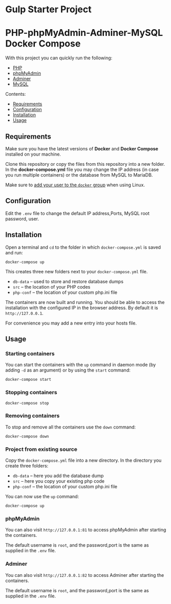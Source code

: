 # Gulp Starter Project

# PHP-phpMyAdmin-Adminer-MySQL Docker Compose


With this project you can quickly run the following:

- [PHP](https://hub.docker.com/_/php/)
- [phpMyAdmin](https://hub.docker.com/r/phpmyadmin/phpmyadmin/)
- [Adminer](https://hub.docker.com/_/adminer)
- [MySQL](https://hub.docker.com/_/mysql/)

Contents:

- [Requirements](#requirements)
- [Configuration](#configuration)
- [Installation](#installation)
- [Usage](#usage)

## Requirements

Make sure you have the latest versions of **Docker** and **Docker Compose** installed on your machine.

Clone this repository or copy the files from this repository into a new folder. In the **docker-compose.yml** file you may change the IP address (in case you run multiple containers) or the database from MySQL to MariaDB.

Make sure to [add your user to the `docker` group](https://docs.docker.com/install/linux/linux-postinstall/#manage-docker-as-a-non-root-user) when using Linux.

## Configuration

Edit the `.env` file to change the default IP address,Ports, MySQL root password, user.

## Installation

Open a terminal and `cd` to the folder in which `docker-compose.yml` is saved and run:

```
docker-compose up
```

This creates three new folders next to your `docker-compose.yml` file.

* `db-data` – used to store and restore database dumps
* `src` – the location of your PHP codes
* `php-conf` – the location of your custom php.ini file

The containers are now built and running. You should be able to access the installation with the configured IP in the browser address. By default it is `http://127.0.0.1`.

For convenience you may add a new entry into your hosts file.

## Usage

### Starting containers

You can start the containers with the `up` command in daemon mode (by adding `-d` as an argument) or by using the `start` command:

```
docker-compose start
```

### Stopping containers

```
docker-compose stop
```

### Removing containers

To stop and remove all the containers use the `down` command:

```
docker-compose down
```

### Project from existing source

Copy the `docker-compose.yml` file into a new directory. In the directory you create three folders:

* `db-data` – here you add the database dump
* `src` – here you copy your existing php code
* `php-conf` – the location of your custom php.ini file

You can now use the `up` command:

```
docker-compose up
```



### phpMyAdmin

You can also visit `http://127.0.0.1:81` to access phpMyAdmin after starting the containers.

The default username is `root`, and the password,port is the same as supplied in the `.env` file.



### Adminer

You can also visit `http://127.0.0.1:82` to access Adminer after starting the containers.

The default username is `root`, and the password,port is the same as supplied in the `.env` file.